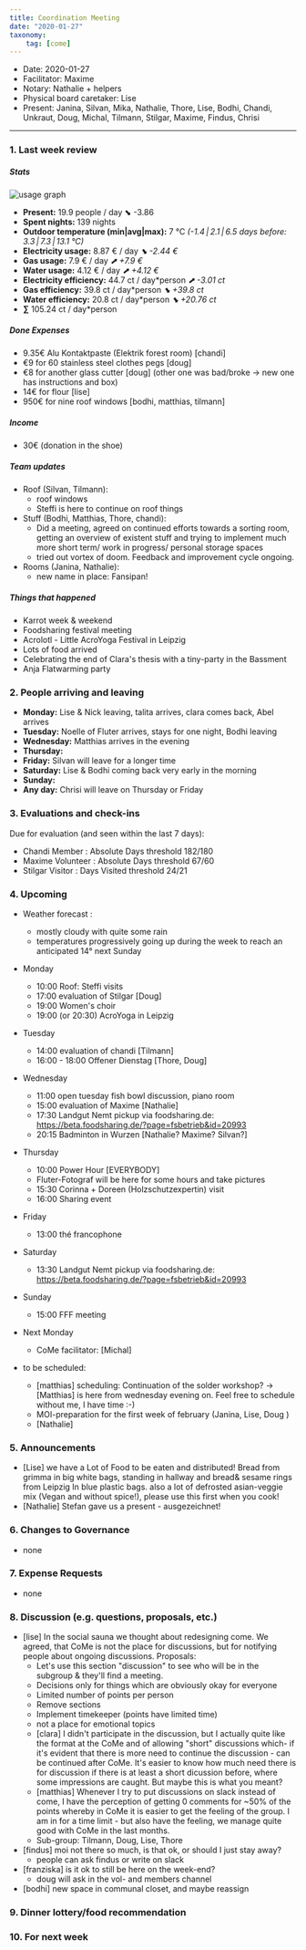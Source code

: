 ```yaml
---
title: Coordination Meeting
date: "2020-01-27"
taxonomy:
    tag: [come]
---
```


<!--
Hello facilitator/notary! Thank you for your services. Here is some advice for facilitating coordination meetings:
  - Prepare the meeting a bit beforehand (find out about evaluations, gas, electricity and water usages, waste collections, income, scheduled events). You can ask others to assist you.
  - Notify people 10 minutes before the meeting starts. (Watching the clock is not super fun, people will be grateful if you do it for them.)
  - Start at 10:00 sharp, or earlier if everyone is there. (Waiting is time-wasting, be a time-saver!)
  - If you don't want to take notes yourself ask someone else to take care of that. (This pad can easily be used to read from and write in simultaneously.)
  - Go through the ordered points in order, even if nothing has changed. (They are arranged to try and get the most relevant information to most people.)
  - Feel welcome to moderate conversation if off-topic or too detailed. (Are listeners interested? Are speakers satisfied? Can you identify a sub-group?)
  - Try to finish the meeting before 11:00. (There is always more to talk about and it's important for people to know that CoMes don't take forever.)
  - Leave the room once the meeting has ended. (This sends a clear signal to everyone else that they can also leave and get on with their day.)
  - Take care that the meeting minutes will be put to kanthaus.online. (If you don't know how to do it, ask someone to help you with it. But do it today!)
  - As soon as the minutes are online, post the link to the #Kanthaus channel on slack and empty the pad from all irrelevant things and get it ready for the next facilitator. You can copy&paste the template https://codi.kanthaus.online/come-template?edit (Only keep regular events such as CoMe, power hour, regular food pickups and such. Move the counter figures from 'last 7 days' to '7 days before that' and adjust the date to next week.)
  - Have fun!
-->
- Date: 2020-01-27
- Facilitator: Maxime
- Notary: Nathalie + helpers
- Physical board caretaker: Lise
- Present: Janina, Silvan, Mika, Nathalie, Thore, Lise, Bodhi, Chandi, Unkraut, Doug, Michal, Tilmann, Stilgar, Maxime, Findus, Chrisi

----

<!-- 0. Minute of silence -->

### 1. Last week review

##### Stats
<!-- Read counters in heating room and append to water.csv and gas.csv in https://gitlab.com/kanthaus/kanthaus-public/tree/master/resourcesUsed, update the residence record (https://gitlab.com/kanthaus/kanthaus-private/blob/master/residenceRecord.csv) otherwise the script will complain -->
<!-- press the play button on https://gitlab.com/kanthaus/kanthaus-private/pipeline_schedules and it will print to #kanthaus-residence -->
![usage graph](https://codi.kanthaus.online/uploads/upload_805df538a0ebd1415aa7b7a21ab87e8f.png)

- **Present:** 19.9 people / day ⬊  -3.86
- **Spent nights:** 139 nights
- **Outdoor temperature (min|avg|max):** 7 °C _(-1.4 | 2.1 | 6.5 days before: 3.3 | 7.3 | 13.1 °C)_
- **Electricity usage:** 8.87 € / day _⬊ -2.44 €_
- **Gas usage:** 7.9 € / day _⬈ +7.9 €_
- **Water usage:** 4.12 € / day _⬈ +4.12 €_
- **Electricity efficiency:** 44.7 ct / day*person _⬈ -3.01 ct_
- **Gas efficiency:** 39.8 ct / day*person _⬊ +39.8 ct_
- **Water efficiency:** 20.8 ct / day*person _⬊ +20.76 ct_
- **∑** 105.24 ct / day*person


##### Done Expenses
<!-- Encourage people to enter their expenditures from Kanthaus money -->
- 9.35€ Alu Kontaktpaste (Elektrik forest room) [chandi]
- €9 for 60 stainless steel clothes pegs [doug]
- €8 for another glass cutter [doug] (other one was bad/broke -> new one has instructions and box)
- 14€ for flour [lise]
- 950€ for nine roof windows [bodhi, matthias, tilmann]


##### Income
<!-- Check the shoe in K20-0 (base is 30 €) and the donation box in the free shop in K22-0-3 -->
- 30€ (donation in the shoe)


##### Team updates
<!-- Project managers from teams defined during the MCM should report about the current situation -->
- Roof (Silvan, Tilmann):
    - roof windows
    - Steffi is here to continue on roof things
- Stuff (Bodhi, Matthias, Thore, chandi):
    - Did a meeting, agreed on continued efforts towards a sorting room, getting an overview of existent stuff and trying to implement much more short term/ work in progress/ personal storage spaces
    - tried out vortex of doom. Feedback and improvement cycle ongoing.
- Rooms (Janina, Nathalie):
    - new name in place: Fansipan!


##### Things that happened
- Karrot week & weekend
- Foodsharing festival meeting
- Acrolotl - Little AcroYoga Festival in Leipzig
- Lots of food arrived
- Celebrating the end of Clara's thesis with a tiny-party in the Bassment
- Anja Flatwarming party


### 2. People arriving and leaving
- **Monday:** Lise & Nick leaving, talita arrives, clara comes back, Abel arrives
- **Tuesday:** Noelle of Fluter arrives, stays for one night, Bodhi leaving
- **Wednesday:** Matthias arrives in the evening
- **Thursday:**
- **Friday:** Silvan will leave for a longer time
- **Saturday:** Lise & Bodhi coming back very early in the morning
- **Sunday:**
- **Any day:** Chrisi will leave on Thursday or Friday

### 3. Evaluations and check-ins

Due for evaluation (and seen within the last 7 days):
- Chandi Member : Absolute Days threshold 182/180
- Maxime Volunteer : Absolute Days threshold 67/60
- Stilgar Visitor : Days Visited threshold 24/21


### 4. Upcoming <!-- https://cloud.kanthaus.online/apps/calendar/ -->
- Weather forecast <!-- https://www.accuweather.com/en/de/wurzen/04808/weather-forecast/171287 -->: 
  - mostly cloudy with quite some rain
  - temperatures progressively going up during the week to reach an anticipated 14° next Sunday

- Monday
    <!-- 17:00 Knowledge sharing session, today's topic: *undecided* -->
    - 10:00 Roof: Steffi visits
    - 17:00 evaluation of Stilgar [Doug]
    - 19:00 Women's choir 
    - 19:00 (or 20:30) AcroYoga in Leipzig
- Tuesday
    - 14:00 evaluation of chandi [Tilmann]
    - 16:00 - 18:00 Offener Dienstag  [Thore, Doug]
- Wednesday
    - 11:00 open tuesday fish bowl discussion, piano room 
    - 15:00 evaluation of Maxime [Nathalie]
    - 17:30 Landgut Nemt pickup via foodsharing.de: https://beta.foodsharing.de/?page=fsbetrieb&id=20993
    - 20:15 Badminton in Wurzen [Nathalie? Maxime? Silvan?]
- Thursday
    - 10:00 Power Hour [EVERYBODY]
    - Fluter-Fotograf will be here for some hours and take pictures
    - 15:30 Corinna + Doreen (Holzschutzexpertin) visit
    - 16:00 Sharing event
- Friday
    - 13:00 thé francophone
    <!--- 12:00 Market pickup via foodsharing.de: https://beta.foodsharing.de/?page=fsbetrieb&id=20993 -->
- Saturday
    - 13:30 Landgut Nemt pickup via foodsharing.de: https://beta.foodsharing.de/?page=fsbetrieb&id=20993
- Sunday
    - 15:00 FFF meeting
- Next Monday
    - CoMe facilitator: [Michal]

- to be scheduled:
    - [matthias] scheduling: Continuation of the solder workshop? -> [Matthias] is here from wednesday evening on. Feel free to schedule without me, I have time :-)
    - MOI-preparation for the first week of february (Janina, Lise, Doug )
    - [Nathalie] 


### 5. Announcements
- [Lise] we have a Lot of Food to be eaten and distributed! Bread from grimma in big white bags, standing in hallway and bread& sesame rings from Leipzig In blue plastic bags. also a lot of defrosted asian-veggie mix (Vegan and without spice!), please use this first when you cook!
- [Nathalie] Stefan gave us a present - ausgezeichnet!

### 6. Changes to Governance
- none

### 7. Expense Requests
- none


### 8. Discussion (e.g. questions, proposals, etc.)
- [lise] In the social sauna we thought about redesigning come. We agreed, that CoMe is not the place for discussions, but for notifying people about ongoing discussions. Proposals:
   - Let's use this section "discussion" to see who will be in the subgroup & they'll find a meeting.
   - Decisions only for things which are obviously okay for everyone
   - Limited number of points per person
   - Remove sections
   - Implement timekeeper (points have limited time)
   - not a place for emotional topics
   - [clara] I didn't participate in the discussion, but I actually quite like the format at the CoMe and of allowing "short" discussions which- if it's evident that there is more need to continue the discussion - can be continued after CoMe. It's easier to know how much need there is for discussion if there is at least a short dicussion before, where some impressions are caught. But maybe this is what you meant? 
   - [matthias] Whenever I try to put discussions on slack instead of come, I have the perception of getting 0 comments for ~50% of the points whereby in CoMe it is easier to get the feeling of the group. I am in for a time limit - but also have the feeling, we manage quite good with CoMe in the last months.
   - Sub-group: Tilmann, Doug, Lise, Thore
- [findus] moi not there so much, is that ok, or should I just stay away?
    - people can ask findus or write on slack
- [franziska] is it ok to still be here on the week-end?
    - doug will ask in the vol- and members channel
- [bodhi] new space in communal closet, and maybe reassign
    
### 9. Dinner lottery/food recommendation

### 10. For next week

